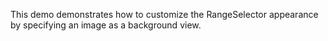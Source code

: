 This demo demonstrates how to&nbsp;customize the RangeSelector appearance by&nbsp;specifying an&nbsp;image as&nbsp;a&nbsp;background view.